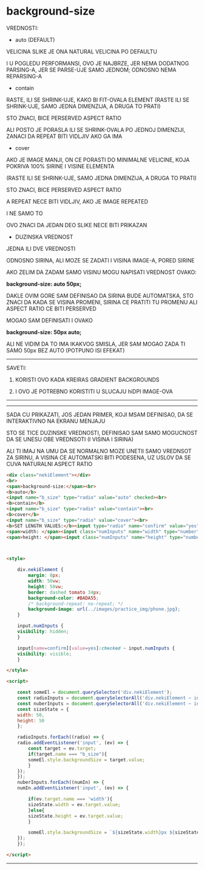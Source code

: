 # background-size

VREDNOSTI:

- auto (DEFAULT)

VELICINA SLIKE JE ONA NATURAL VELICINA PO DEFAULTU

I U POGLEDU PERFORMANSI, OVO JE NAJBRZE, JER NEMA DODATNOG PARSING-A, JER SE PARSE-UJE SAMO JEDNOM; ODNOSNO NEMA REPARSING-A

- contain

RASTE, ILI SE SHRINK-UJE, KAKO BI FIT-OVALA ELEMENT (RASTE ILI SE SHRINK-UJE, SAMO JEDNA DIMENZIJA, A DRUGA TO PRATI)

STO ZNACI, BICE PERSERVED ASPECT RATIO

ALI POSTO JE PORASLA ILI SE SHRINK-OVALA PO JEDNOJ DIMENZIJI, ZANACI DA REPEAT BITI VIDLJIV AKO GA IMA

- cover

AKO JE IMAGE MANJI, ON CE PORASTI DO MINIMALNE VELICINE, KOJA POKRIVA 100% SIRINE I VISINE ELEMENTA

(RASTE ILI SE SHRINK-UJE, SAMO JEDNA DIMENZIJA, A DRUGA TO PRATI)

STO ZNACI, BICE PERSERVED ASPECT RATIO

A REPEAT NECE BITI VIDLJIV, AKO JE IMAGE REPEATED

I NE SAMO TO

OVO ZNACI DA JEDAN DEO SLIKE NECE BITI PRIKAZAN

- DUZINSKA VREDNOST

JEDNA ILI DVE VREDNOSTI

ODNOSNO SIRINA, ALI MOZE SE ZADATI I VISINA IMAGE-A, PORED SIRINE

AKO ZELIM DA ZADAM SAMO VISINU MOGU NAPISATI VREDNOST OVAKO:

**background-size: auto 50px;**

DAKLE OVIM GORE SAM DEFINISAO DA SIRINA BUDE AUTOMATSKA, STO ZNACI DA KADA SE VISINA PROMENI, SIRINA CE PRATITI TU PROMENU ALI ASPECT RATIO CE BITI PERSERVED

MOGAO SAM DEFINISATI I OVAKO

**background-size: 50px auto;**

ALI NE VIDIM DA TO IMA IKAKVOG SMISLA, JER SAM MOGAO ZADA TI SAMO 50px BEZ AUTO (POTPUNO ISI EFEKAT)

****

SAVETI:

1. KORISTI OVO KADA KREIRAS GRADIENT BACKGROUNDS

1. I OVO JE POTREBNO KORISTITI U SLUCAJU hiDPI IMAGE-OVA

****

****

SADA CU PRIKAZATI, JOS JEDAN PRIMER, KOJI MSAM DEFINISAO, DA SE INTERAKTIVNO NA EKRANU MENJAJU

STO SE TICE DUZINSKE VREDNOSTI, DEFINISAO SAM SAMO MOGUCNOST DA SE UNESU OBE VREDNSOTI (I VISINA I SIRINA)

ALI TI IMAJ NA UMU DA SE NORMALNO MOZE UNETII SAMO VREDNSOT ZA SIRINU, A VISINA CE AUTOMATSKI BITI PODESENA, UZ USLOV DA SE CUVA NATURALNI ASPECT RATIO

```HTML
<div class="nekiElement"></div>
<br>
<span>background-size:</span><br>
<b>auto</b>
<input name="b_size" type="radio" value="auto" checked><br>
<b>contain</b>
<input name="b_size" type="radio" value="contain"><br>
<b>cover</b>
<input name="b_size" type="radio" value="cover"><br>
<b>SET LENGTH VALUES:</b><input type="radio" name="confirm" value="yes"><span>yes </span><b>//</b><input type="radio" name="confirm" value="no" checked><spasn>no</spasn><br>
<span>width: </span><input class="numInputs" name="width" type="number"><em>px</em><b>///////////</b>  
<span>height: </span><input class="numInputs" name="height" type="number"><em>px</em> <b>(SET BOTH VALUES)</b>



<style>

    div.nekiElement {
        margin: 8px;
        width: 50vw;
        height: 50vw;
        border: dashed tomato 34px;
        background-color: #BADA55;
        /* background-repeat: no-repeat; */
        background-image: url(../images/practice_img/phone.jpg);
    }

    input.numInputs {
    visibility: hidden;
    }

    input[name=confirm][value=yes]:checked ~ input.numInputs {
    visibility: visible;
    }

</style>

<script>

    const someEl = document.querySelector('div.nekiElement');
    const radioInputs = document.querySelectorAll('div.nekiElement ~ input[name=b_size]');
    const nuberInputs = document.querySelectorAll('div.nekiElement ~ input.numInputs');
    const sizeState = {
    width: 50,
    height: 50
    };

    radioInputs.forEach((radio) => {
    radio.addEventListener('input', (ev) => {
        const target = ev.target;
        if(target.name === "b_size"){
        someEl.style.backgroundSize = target.value;
        }
    });
    });
    nuberInputs.forEach((numIn) => {
    numIn.addEventListener('input', (ev) => {

        if(ev.target.name === 'width'){
        sizeState.width = ev.target.value;
        }else{
        sizeState.height = ev.target.value;
        }

        someEl.style.backgroundSize = `${sizeState.width}px ${sizeState.height}px`
    });
    });

</script>
```

****